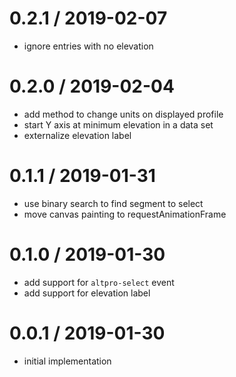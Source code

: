
0.2.1 / 2019-02-07
==================

 * ignore entries with no elevation

0.2.0 / 2019-02-04
==================

 * add method to change units on displayed profile
 * start Y axis at minimum elevation in a data set
 * externalize elevation label

0.1.1 / 2019-01-31
==================

 * use binary search to find segment to select
 * move canvas painting to requestAnimationFrame

0.1.0 / 2019-01-30
==================

 * add support for `altpro-select` event
 * add support for elevation label

0.0.1 / 2019-01-30
==================

 * initial implementation

